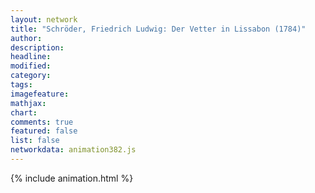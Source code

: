 ```yaml
---
layout: network
title: "Schröder, Friedrich Ludwig: Der Vetter in Lissabon (1784)"
author:
description:
headline:
modified:
category:
tags:
imagefeature: 
mathjax: 
chart: 
comments: true
featured: false
list: false
networkdata: animation382.js
---
```

{% include animation.html %}

